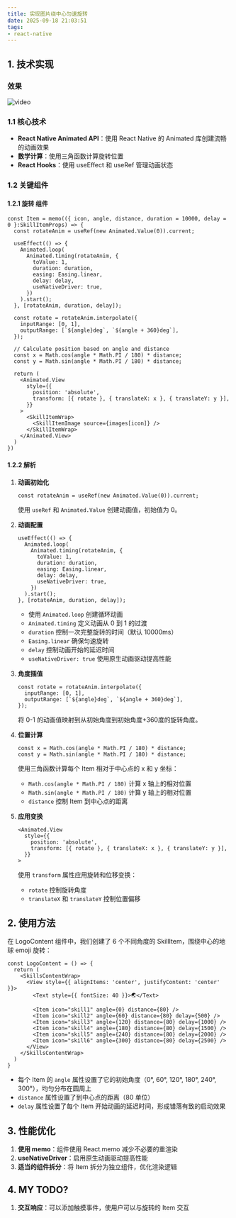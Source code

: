 ```yaml
---
title: 实现图片绕中心匀速旋转
date: 2025-09-18 21:03:51
tags:
- react-native
---
```


## 1. 技术实现

### 效果
![video](video.gif)

### 1.1 核心技术

- **React Native Animated API**：使用 React Native 的 Animated 库创建流畅的动画效果
- **数学计算**：使用三角函数计算旋转位置
- **React Hooks**：使用 useEffect 和 useRef 管理动画状态

### 1.2 关键组件
#### 1.2.1 旋转 组件
```tsx
const Item = memo(({ icon, angle, distance, duration = 10000, delay = 0 }:SkillItemProps) => {
  const rotateAnim = useRef(new Animated.Value(0)).current;
  
  useEffect(() => {
    Animated.loop(
      Animated.timing(rotateAnim, {
        toValue: 1,
        duration: duration,
        easing: Easing.linear,
        delay: delay,
        useNativeDriver: true,
      })
    ).start();
  }, [rotateAnim, duration, delay]);
  
  const rotate = rotateAnim.interpolate({
    inputRange: [0, 1],
    outputRange: [`${angle}deg`, `${angle + 360}deg`],
  });
  
  // Calculate position based on angle and distance
  const x = Math.cos(angle * Math.PI / 180) * distance;
  const y = Math.sin(angle * Math.PI / 180) * distance;
  
  return (
    <Animated.View
      style={{
        position: 'absolute',
        transform: [{ rotate }, { translateX: x }, { translateY: y }],
      }}
    >
      <SkillItemWrap>
        <SkillItemImage source={images[icon]} />
      </SkillItemWrap>
    </Animated.View>
  )
})
```

#### 1.2.2 解析
1. **动画初始化**
   ```tsx
   const rotateAnim = useRef(new Animated.Value(0)).current;
   ```
   使用 `useRef` 和 `Animated.Value` 创建动画值，初始值为 0。

2. **动画配置**
   ```tsx
   useEffect(() => {
     Animated.loop(
       Animated.timing(rotateAnim, {
         toValue: 1,
         duration: duration,
         easing: Easing.linear,
         delay: delay,
         useNativeDriver: true,
       })
     ).start();
   }, [rotateAnim, duration, delay]);
   ```
   - 使用 `Animated.loop` 创建循环动画
   - `Animated.timing` 定义动画从 0 到 1 的过渡
   - `duration` 控制一次完整旋转的时间（默认 10000ms）
   - `Easing.linear` 确保匀速旋转
   - `delay` 控制动画开始的延迟时间
   - `useNativeDriver: true` 使用原生动画驱动提高性能

3. **角度插值**
   ```tsx
   const rotate = rotateAnim.interpolate({
     inputRange: [0, 1],
     outputRange: [`${angle}deg`, `${angle + 360}deg`],
   });
   ```
   将 0-1 的动画值映射到从初始角度到初始角度+360度的旋转角度。

4. **位置计算**
   ```tsx
   const x = Math.cos(angle * Math.PI / 180) * distance;
   const y = Math.sin(angle * Math.PI / 180) * distance;
   ```
   使用三角函数计算每个 Item 相对于中心点的 x 和 y 坐标：
   - `Math.cos(angle * Math.PI / 180)` 计算 x 轴上的相对位置
   - `Math.sin(angle * Math.PI / 180)` 计算 y 轴上的相对位置
   - `distance` 控制 Item 到中心点的距离

5. **应用变换**
   ```tsx
   <Animated.View
     style={{
       position: 'absolute',
       transform: [{ rotate }, { translateX: x }, { translateY: y }],
     }}
   >
   ```
   使用 `transform` 属性应用旋转和位移变换：
   - `rotate` 控制旋转角度
   - `translateX` 和 `translateY` 控制位置偏移

## 2. 使用方法

在 LogoContent 组件中，我们创建了 6 个不同角度的 SkillItem，围绕中心的地球 emoji 旋转：

```tsx
const LogoContent = () => {
  return (
    <SkillsContentWrap>
      <View style={{ alignItems: 'center', justifyContent: 'center' }}>
        <Text style={{ fontSize: 40 }}>🌏</Text>
        
        <Item icon="skill1" angle={0} distance={80} />
        <Item icon="skill2" angle={60} distance={80} delay={500} />
        <Item icon="skill3" angle={120} distance={80} delay={1000} />
        <Item icon="skill4" angle={180} distance={80} delay={1500} />
        <Item icon="skill5" angle={240} distance={80} delay={2000} />
        <Item icon="skill6" angle={300} distance={80} delay={2500} />
      </View>
    </SkillsContentWrap>
  )
}
```

- 每个 Item 的 `angle` 属性设置了它的初始角度（0°, 60°, 120°, 180°, 240°, 300°），均匀分布在圆周上
- `distance` 属性设置了到中心点的距离（80 单位）
- `delay` 属性设置了每个 Item 开始动画的延迟时间，形成错落有致的启动效果

## 3. 性能优化

1. **使用 memo**：组件使用 React.memo 减少不必要的重渲染
2. **useNativeDriver**：启用原生动画驱动提高性能
3. **适当的组件拆分**：将 Item 拆分为独立组件，优化渲染逻辑

## 4. MY TODO?

1. **交互响应**：可以添加触摸事件，使用户可以与旋转的 Item 交互